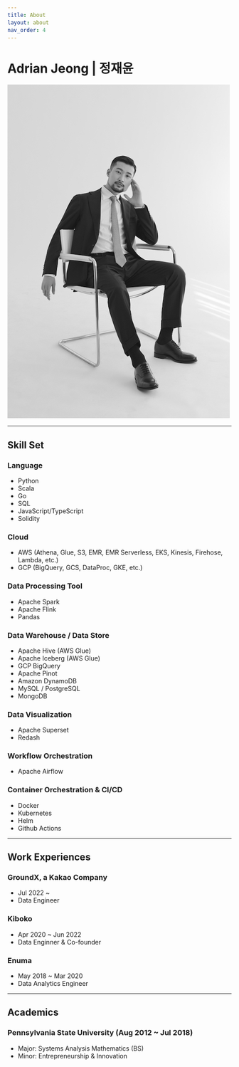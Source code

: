 ```yaml
---
title: About
layout: about
nav_order: 4
---
```


# Adrian Jeong | 정재윤

![profile](/assets/images/profile.jpg)

---

## Skill Set

### Language

- Python
- Scala
- Go
- SQL
- JavaScript/TypeScript
- Solidity

### Cloud

- AWS (Athena, Glue, S3, EMR, EMR Serverless, EKS, Kinesis, Firehose, Lambda, etc.)
- GCP (BigQuery, GCS, DataProc, GKE, etc.)

### Data Processing Tool

- Apache Spark
- Apache Flink
- Pandas

### Data Warehouse / Data Store

- Apache Hive (AWS Glue)
- Apache Iceberg (AWS Glue)
- GCP BigQuery
- Apache Pinot
- Amazon DynamoDB
- MySQL / PostgreSQL
- MongoDB

### Data Visualization

- Apache Superset
- Redash

### Workflow Orchestration

- Apache Airflow

### Container Orchestration & CI/CD

- Docker
- Kubernetes
- Helm
- Github Actions

---

## Work Experiences

### GroundX, a Kakao Company

- Jul 2022 ~
- Data Engineer

### Kiboko

- Apr 2020 ~ Jun 2022
- Data Enginner & Co-founder

### Enuma

- May 2018 ~ Mar 2020
- Data Analytics Engineer

---

## Academics

### Pennsylvania State University (Aug 2012 ~ Jul 2018)

- Major: Systems Analysis Mathematics (BS)
- Minor: Entrepreneurship & Innovation
